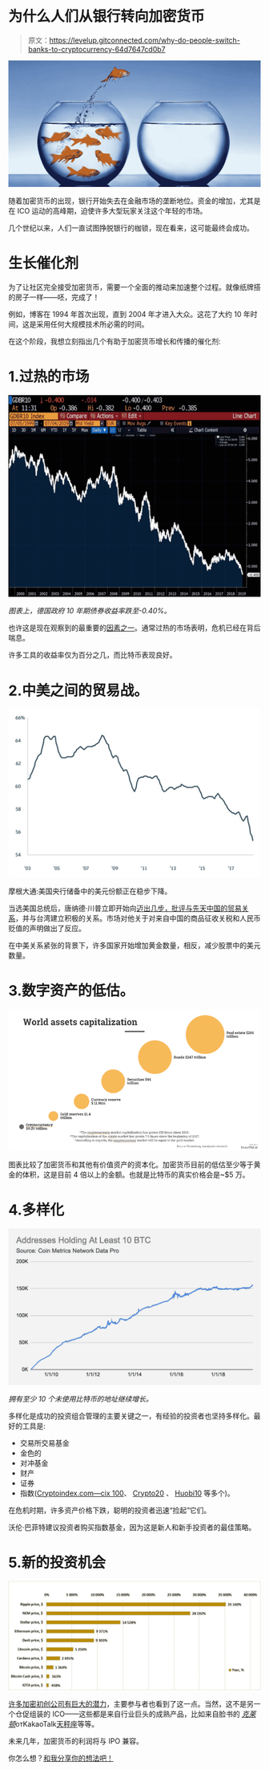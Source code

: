 # 为什么人们从银行转向加密货币

> 原文：<https://levelup.gitconnected.com/why-do-people-switch-banks-to-cryptocurrency-64d7647cd0b7>

![](img/6d5352081e48c724820e9036973d35f3.png)

随着加密货币的出现，银行开始失去在金融市场的垄断地位。资金的增加，尤其是在 ICO 运动的高峰期，迫使许多大型玩家关注这个年轻的市场。

几个世纪以来，人们一直试图挣脱银行的枷锁，现在看来，这可能最终会成功。

# 生长催化剂

为了让社区完全接受加密货币，需要一个全面的推动来加速整个过程。就像纸牌搭的房子一样——呸，完成了！

例如，博客在 1994 年首次出现，直到 2004 年才进入大众。这花了大约 10 年时间，这是采用任何大规模技术所必需的时间。

在这个阶段，我想立刻指出几个有助于加密货币增长和传播的催化剂:

# 1.过热的市场

![](img/e83c4f7f147a2c083caf4dc818819cd8.png)

*图表上，德国政府 10 年期债券收益率跌至-0.40%。*

也许这是现在观察到的最重要的[因素之一](https://upfina.com/how-overheated-is-the-stock-market/)。通常过热的市场表明，危机已经在背后喘息。

许多工具的收益率仅为百分之几，而比特币表现良好。

# 2.中美之间的贸易战。

![](img/7940379b0e2c9794d4e2979bfefa7a31.png)

摩根大通:美国央行储备中的美元份额正在稳步下降。

当选美国总统后，唐纳德·川普立即开始向[迈出几步，批评与先天中国的贸易关系](https://www.bbc.com/news/election-us-2016-36185012)，并与台湾建立积极的关系。市场对他关于对来自中国的商品征收关税和人民币贬值的声明做出了反应。

在中美关系紧张的背景下，许多国家开始增加黄金数量，相反，减少股票中的美元数量。

# 3.数字资产的低估。

![](img/34d4954c21ca3d66f721059b542d923b.png)

图表比较了加密货币和其他有价值资产的资本化。加密货币目前的低估至少等于黄金的体积，这是目前 4 倍以上的金额。也就是比特币的真实价格会是~$5 万。

# 4.多样化

![](img/26affdbb69da5c1bdce3f10859f7609d.png)

*拥有至少 10 个未使用比特币的地址继续增长。*

多样化是成功的投资组合管理的主要关键之一，有经验的投资者也坚持多样化。最好的工具是:

*   交易所交易基金
*   金色的
*   对冲基金
*   财产
*   证券
*   指数([Cryptoindex.com—cix 100](/cryptoindex.com)、 [Crypto20](https://crypto20.com) 、 [Huobi10](https://www.hbg.com/de-de/markets/hb_index/) 等多个)。

在危机时期，许多资产价格下跌，聪明的投资者迅速“捡起”它们。

沃伦·巴菲特建议投资者购买指数基金，因为这是新人和新手投资者的最佳策略。

# 5.新的投资机会

![](img/605f1a2176a67a6c1b3cc9dcecb07214.png)

[许多加密初创公司有巨大的潜力](https://www.crunchbase.com/hub/cryptocurrency-startups#section-leaderboar)，主要参与者也看到了这一点。当然，这不是另一个仓促组装的 ICO——这些都是来自行业巨头的成熟产品，比如来自脸书的 [*克莱顿*](https://www.coindesk.com/kakao-teases-2019-launch-of-crypto-wallet-dapp-partners)отKakaoTalk[天秤座](https://en.wikipedia.org/wiki/Libra_(cryptocurrency))等等。

未来几年，加密货币的利润将与 IPO 兼容。

你怎么想？[和我分享你的想法吧！](https://twitter.com/rwiligut)